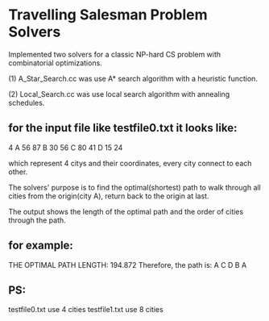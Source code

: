 # Travelling Salesman Problem Solvers

Implemented two solvers for a classic NP-hard CS problem with combinatorial optimizations.

(1) A_Star_Search.cc was use A* search algorithm with a heuristic function.

(2) Local_Search.cc was use local search algorithm with annealing schedules.


for the input file like testfile0.txt it looks like:
---------------
4
A 56 87
B 30 56
C 80 41
D 15 24

which represent 4 citys and their coordinates, every city connect to each other.

The solvers' purpose is to find the optimal(shortest) path to walk through all cities from the origin(city A), return back to the origin at last.

The output shows the length of the optimal path and the order of cities through the path.

for example: 
-----------------------------------------
THE OPTIMAL PATH LENGTH: 194.872
Therefore, the path is: A C D B A


PS:
---
testfile0.txt use 4 cities
testfile1.txt use 8 cities
